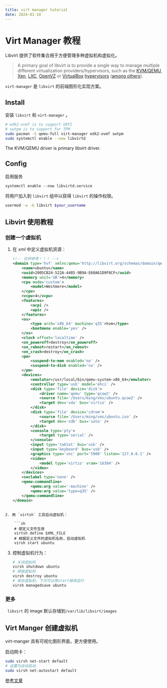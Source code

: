 ```yaml
---
title: virt manager tutorial
date: 2024-01-10
---
```




# Virt Manager 教程

Libvirt 提供了软件集合用于方便管理多种虚拟机和虚拟化。

> A primary goal of libvirt is to provide a single way to manage multiple different virtualization providers/hypervisors, such as the [KVM/QEMU](https://wiki.archlinux.org/title/QEMU), [Xen](https://wiki.archlinux.org/title/Xen), [LXC](https://wiki.archlinux.org/title/LXC), [OpenVZ](https://openvz.org/) or [VirtualBox](https://wiki.archlinux.org/title/VirtualBox) [hypervisors](https://wiki.archlinux.org/title/Category:Hypervisors) ([among others](https://libvirt.org/drivers.html)).

`virt-manager` 是 `libvirt` 的前端图形化实现方案。

## Install

安装 `libvirt` 和 `virt-manager` 。

```sh
# edk2-ovmf is to support UEFI
# swtpm is to support for TPM
sudo pacman -S qemu-full virt-manager edk2-ovmf swtpm
sudo systemctl enable --now libvirtd
```

The KVM/QEMU driver is primary libvirt driver.

## Config

启用服务

```
systemctl enable --now libvirtd.service
```

将用户加入到 `libvirt` 组中以获得 `libvirt`  的操作权限。

```sh
usermod -a -G libvirt $your_username
```

## Libvirt 使用教程

### 创建一个虚拟机

1. 在 xml 中定义虚拟机资源：

    ```xml
    <!-- 仅供参考！！！ -->
    <domain type='hvf' xmlns:qemu='http://libvirt.org/schemas/domain/qemu/1.0'>
        <name>ubuntu</name>
        <uuid>2005CB24-522A-4485-9B9A-E60A61D9F8CF</uuid>
        <memory unit='GB'>4</memory>
        <cpu mode='custom'>
            <model>Westmere</model>
        </cpu>
        <vcpu>4</vcpu>
        <features>
            <acpi />
            <apic />
        </features>
        <os>
            <type arch='x86_64' machine='q35'>hvm</type>
            <bootmenu enable='yes' />
        </os>
        <clock offset='localtime' />
        <on_poweroff>destroy</on_poweroff>
        <on_reboot>restart</on_reboot>
        <on_crash>destroy</on_crash>
        <pm>
            <suspend-to-mem enabled='no' />
            <suspend-to-disk enabled='no' />
        </pm>
        <devices>
            <emulator>/usr/local/bin/qemu-system-x86_64</emulator>
            <controller type='usb' model='ehci' />
            <disk type='file' device='disk'>
                <driver name='qemu' type='qcow2' />
                <source file='/Users/ming/vms/ubuntu.qcow2' />
                <target dev='vda' bus='virtio' />
            </disk>
            <disk type='file' device='cdrom'>
                <source file='/Users/ming/vms/ubuntu.iso' />
                <target dev='sdb' bus='sata' />
            </disk>
            <console type='pty'>
                <target type='serial' />
            </console>
            <input type='tablet' bus='usb' />
            <input type='keyboard' bus='usb' />
            <graphics type='vnc' port='5900' listen='127.0.0.1' />
            <video>
                <model type='virtio' vram='16384' />
            </video>
        </devices>
        <seclabel type='none' />
        <qemu:commandline>
            <qemu:arg value='-machine' />
            <qemu:arg value='type=q35' />
        </qemu:commandline>
    </domain>
```

2. 用 `virtsh` 工具启动虚拟机：

    ```sh
    # 使定义文件生效
    virtsh define $XML_FILE
    # 根据定义文件的虚拟机名称，启动虚拟机
    virsh start ubuntu
```

3. 控制虚拟机行为：

    ```sh
    # 关闭虚拟机
    virsh shutdown ubuntu
    # 销毁虚拟机
    virsh destroy ubuntu
    # 保存虚拟机，下次可以用start继续运行
    virsh managedsave ubuntu
    ```

### 更多

` libvirt`  的 image 默认存储到`/var/lib/libvirt/images`

## Virt Manger 创建虚拟机

virt-manger 具有可视化图形界面，更方便使用。

启动网卡：

```sh
sudo virsh net-start default
# 设置为自动启动
sudo virsh net-autostart default
```

[参考文章](https://www.arthurkoziel.com/running-virt-manager-and-libvirt-on-macos/)

